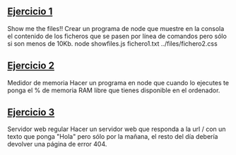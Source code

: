 ## [Ejercicio 1](https://github.com/rubii9/entregas-hab/tree/master/entrega9-EjerciciosBackend/1)

Show me the files!!
Crear un programa de node que muestre en la consola el contenido de los ficheros que se pasen por línea de comandos pero sólo si son menos de 10Kb. node showfiles.js fichero1.txt ../files/fichero2.css

## [Ejercicio 2](https://github.com/rubii9/entregas-hab/tree/master/entrega9-EjerciciosBackend/2)

Medidor de memoria
Hacer un programa en node que cuando lo ejecutes te ponga el % de memoria RAM libre que tienes disponible en el ordenador.

## [Ejercicio 3](https://github.com/rubii9/entregas-hab/tree/master/entrega9-EjerciciosBackend/3)

Servidor web regular
Hacer un servidor web que responda a la url / con un texto que ponga "Hola" pero sólo por la mañana, el resto del día debería devolver una página de error 404.


